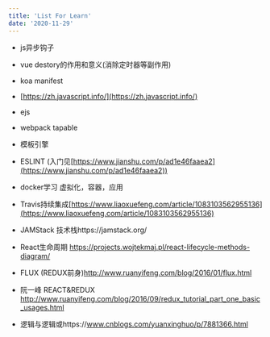```yaml
---
title: 'List For Learn'
date: '2020-11-29'
---
```

* js异步钩子
* vue destory的作用和意义(消除定时器等副作用)
* koa manifest
* [https://zh.javascript.info/](https://zh.javascript.info/)
* ejs
* webpack tapable
* 模板引擎
* ESLINT (入门见[https://www.jianshu.com/p/ad1e46faaea2](https://www.jianshu.com/p/ad1e46faaea2))
* docker学习 虚拟化，容器，应用

* Travis持续集成[https://www.liaoxuefeng.com/article/1083103562955136](https://www.liaoxuefeng.com/article/1083103562955136)

* JAMStack 技术栈https://jamstack.org/

* React生命周期 https://projects.wojtekmaj.pl/react-lifecycle-methods-diagram/

* FLUX (REDUX前身)http://www.ruanyifeng.com/blog/2016/01/flux.html

* 阮一峰 REACT&REDUX http://www.ruanyifeng.com/blog/2016/09/redux_tutorial_part_one_basic_usages.html

* 逻辑与逻辑或https://www.cnblogs.com/yuanxinghuo/p/7881366.html

  
